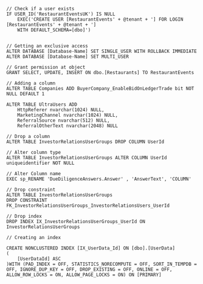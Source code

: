     // Check if a user exists
    IF USER_ID('RestaurantEventsUK') IS NULL
        EXEC('CREATE USER [RestaurantEvents' + @tenant + '] FOR LOGIN [RestaurantEvents' + @tenant + '] 
        WITH DEFAULT_SCHEMA=[dbo]')


    // Getting an exclusive access 
    ALTER DATABASE [Database-Name] SET SINGLE_USER WITH ROLLBACK IMMEDIATE 
    ALTER DATABASE [Database-Name] SET MULTI_USER
    
    // Grant permission at object
    GRANT SELECT, UPDATE, INSERT ON dbo.[Restaurants] TO RestaurantEvents
    
    // Adding a column
    ALTER TABLE Companies ADD BuyerCompany_EnableBidOnLedgerTrade bit NOT NULL DEFAULT 1

    ALTER TABLE UltraUsers ADD 
        HttpReferer nvarchar(1024) NULL,
        MarketingChannel nvarchar(1024) NULL,
        ReferralSource nvarchar(512) NULL,
        ReferralOtherText nvarchar(2048) NULL

    // Drop a column
    ALTER TABLE InvestorRelationsUserGroups DROP COLUMN UserId

    // Alter column type
    ALTER TABLE InvestorRelationsUserGroups ALTER COLUMN UserId uniqueidentifier NOT NULL

    // Alter Column name
    EXEC sp_RENAME 'DueDiligenceAnswers.Answer' , 'AnswerText', 'COLUMN'

    // Drop constraint
    ALTER TABLE InvestorRelationsUserGroups 
    DROP CONSTRAINT FK_InvestorRelationsUserGroups_InvestorRelationsUsers_UserId

    // Drop index
    DROP INDEX IX_InvestorRelationsUserGroups_UserId ON InvestorRelationsUserGroups

    // Creating an index

    CREATE NONCLUSTERED INDEX [IX_UserData_Id] ON [dbo].[UserData]
    (
        [UserDataId] ASC
    )WITH (PAD_INDEX = OFF, STATISTICS_NORECOMPUTE = OFF, SORT_IN_TEMPDB = OFF, IGNORE_DUP_KEY = OFF, DROP_EXISTING = OFF, ONLINE = OFF, ALLOW_ROW_LOCKS = ON, ALLOW_PAGE_LOCKS = ON) ON [PRIMARY]



    
